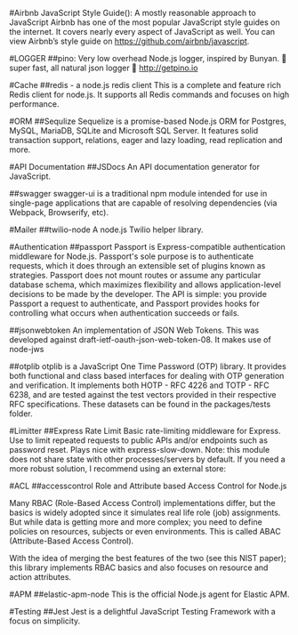 #Airbnb JavaScript Style Guide(): A mostly reasonable approach to JavaScript
Airbnb has one of the most popular JavaScript style guides on the internet. It covers nearly every aspect of JavaScript as well. You can view Airbnb’s style guide on https://github.com/airbnb/javascript.

#LOGGER
##pino: Very low overhead Node.js logger, inspired by Bunyan.
🌲 super fast, all natural json logger 🌲 http://getpino.io

#Cache
##redis - a node.js redis client
This is a complete and feature rich Redis client for node.js. It supports all Redis commands and focuses on high performance.

#ORM
##Sequlize
Sequelize is a promise-based Node.js ORM for Postgres, MySQL, MariaDB, SQLite and Microsoft SQL Server. It features solid transaction support, relations, eager and lazy loading, read replication and more.

#API Documentation
##JSDocs
An API documentation generator for JavaScript.

##swagger
swagger-ui is a traditional npm module intended for use in single-page applications that are capable of resolving dependencies (via Webpack, Browserify, etc).

#Mailer
##twilio-node
A node.js Twilio helper library.

#Authentication
##passport
Passport is Express-compatible authentication middleware for Node.js. Passport's sole purpose is to authenticate requests, which it does through an extensible set of plugins known as strategies. Passport does not mount routes or assume any particular database schema, which maximizes flexibility and allows application-level decisions to be made by the developer. The API is simple: you provide Passport a request to authenticate, and Passport provides hooks for controlling what occurs when authentication succeeds or fails.

##jsonwebtoken
An implementation of JSON Web Tokens. This was developed against draft-ietf-oauth-json-web-token-08. It makes use of node-jws

##otplib
otplib is a JavaScript One Time Password (OTP) library. It provides both functional and class based interfaces for dealing with OTP generation and verification. It implements both HOTP - RFC 4226 and TOTP - RFC 6238, and are tested against the test vectors provided in their respective RFC specifications. These datasets can be found in the packages/tests folder.

#Limitter
##Express Rate Limit
Basic rate-limiting middleware for Express. Use to limit repeated requests to public APIs and/or endpoints such as password reset. Plays nice with express-slow-down. Note: this module does not share state with other processes/servers by default. If you need a more robust solution, I recommend using an external store:

#ACL
##accesscontrol
Role and Attribute based Access Control for Node.js

Many RBAC (Role-Based Access Control) implementations differ, but the basics is widely adopted since it simulates real life role (job) assignments. But while data is getting more and more complex; you need to define policies on resources, subjects or even environments. This is called ABAC (Attribute-Based Access Control).

With the idea of merging the best features of the two (see this NIST paper); this library implements RBAC basics and also focuses on resource and action attributes.

#APM
##elastic-apm-node
This is the official Node.js agent for Elastic APM.

#Testing
##Jest
Jest is a delightful JavaScript Testing Framework with a focus on simplicity.